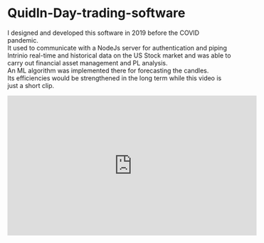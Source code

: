 # QuidIn-Day-trading-software
I designed and developed this software in 2019 before the COVID pandemic.<br>
It used to communicate with a NodeJs server for authentication and piping Intrinio real-time and historical data on the US Stock market and was able to carry out financial asset management and PL analysis.<br> 
An ML algorithm was implemented there for forecasting the candles. <br> 
Its efficiencies would be strengthened in the long term while this video is just a short clip.

<iframe width="560" height="315" src="https://www.youtube.com/embed/uiuBvsJoAQY" title="YouTube video player" frameborder="0" allow="accelerometer; autoplay; clipboard-write; encrypted-media; gyroscope; picture-in-picture" allowfullscreen></iframe>
